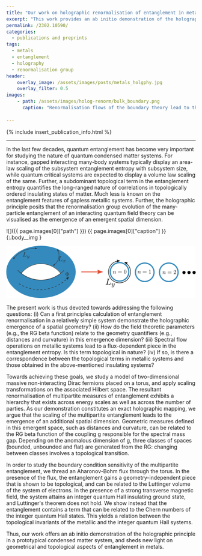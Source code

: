 ```yaml
---
title: "Our work on holographic renormalisation of entanglement in metals is now available on the arxiv."
excerpt: "This work provides an ab initio demonstration of the holographic principle in a prototypical condensed matter system, and sheds new light on geometrical and topological aspects of entanglement in metals."
permalink: /2302.10590/
categories:
  - publications and preprints
tags:
  - metals
  - entanglement
  - holography
  - renormalisation group
header:
    overlay_image: /assets/images/posts/metals_holgphy.jpg
    overlay_filter: 0.5
images:
    - path: /assets/images/holog-renorm/bulk_boundary.png
      caption: "Renormalisation flows of the boundary theory lead to the emergence of an additional spatial dimension."

---
```


{% include insert_publication_info.html %}

---

In the last few decades, quantum entanglement has become very important for studying the nature of quantum condensed matter systems. For instance, gapped interacting many-body systems typically display an area-law scaling of the subsystem entanglement entropy with subsystem size, while quantum critical systems are expected to display a volume law scaling of the same. Further, a subdominant topological term in the entanglement entropy quantifies the long-ranged nature of correlations in topologically ordered insulating states of matter. Much less is known on the entanglement features of gapless metallic systems. Further, the holographic principle posits that the renormalisation group evolution of the many-particle entanglement of an interacting quantum field theory can be visualised as the emergence of an emergent spatial dimension. 

![]({{ page.images[0]["path"] }})
{{ page.images[0]["caption"] }}
{:.body__img }


![](/assets/images/posts/dim-reduc.svg)

The present work is thus devoted towards addressing the following questions:  (i) Can a first principles calculation of entanglement renormalisation in a relatively simple system demonstrate the holographic emergence of a spatial geometry? (ii) How do the field theoretic parameters (e.g., the RG beta function) relate to the geometry quantifiers (e.g., distances and curvature) in this emergence dimension? (iii) Spectral flow operations on metallic systems lead to a flux-dependent piece in the entanglement entropy. Is this term topological in nature? (iv) If so, is there a correspondence between the topological terms in metallic systems and those obtained in the above-mentioned insulating systems?

Towards achieving these goals, we study a model of two-dimensional massive non-interacting Dirac fermions placed on a torus, and apply scaling transformations on the associated Hilbert space. The resultant renormalisation of multipartite measures of entanglement exhibits a hierarchy that exists across energy scales as well as across the number of parties. As our demonstration constitutes an exact holographic mapping, we argue that the scaling of the multipartite entanglement leads to the emergence of an additional spatial dimension. Geometric measures defined in this emergent space, such as distances and curvature, can be related to the RG beta function of the coupling g responsible for the spectral mass gap. Depending on the anomalous dimension of g, three classes of spaces (bounded, unbounded and flat) are generated from the RG: changing between classes involves  a topological transition. 

In order to study the boundary condition sensitivity of the multipartite entanglement, we thread an Aharonov-Bohm flux through the torus. In the presence of the flux, the entanglement gains a geometry-independent piece that is shown to be topological,  and can be related to the Luttinger volume of the system of electrons. In the presence of a strong transverse magnetic field, the system attains an integer quantum Hall insulating ground state, and Luttinger's theorem does not hold. We show instead that the entanglement contains a term that can be related to the Chern numbers of the integer quantum Hall states. This yields a relation between the topological invariants of the metallic and the integer quantum Hall systems.

Thus, our work offers an ab initio demonstration of the holographic principle in a prototypical condensed matter system, and sheds new light on geometrical and topological aspects of entanglement in metals.
